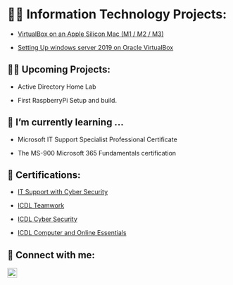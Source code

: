 <h1> 👨‍💻 Information Technology Projects: </h1>





- [VirtualBox on an Apple Silicon Mac (M1 / M2 / M3)](https://github.com/slycudjoe/VirtualBox-on-Apple-Silicon)
   
- [Setting Up windows server 2019 on Oracle VirtualBox](https://github.com/slycudjoe/Setting-Up-windows-server-2019-on-Oracle-VirtualBox)


    
<h2>👨‍💻 Upcoming Projects:</h2>

- Active Directory Home Lab

- First RaspberryPi Setup and build.

<h2>🌱 I’m currently learning ...</h2>

- Microsoft IT Support Specialist Professional Certificate

- The MS-900 Microsoft 365 Fundamentals certification

<h2> 📄 Certifications:</h2>

- [IT Support with Cyber Security](https://www.virtualbadge.io/certificate-validator?credential=529d48ee-69c0-4a53-bef9-f6e8a0c8b8b5)

- [ICDL Teamwork](https://profile.icdl.ie/bd90957b-b2bb-4cdf-8ab8-f5e03d90906b#gs.a4l8fq)

- [ICDL Cyber Security](https://profile.icdl.ie/e8eeefc1-4d97-4e12-9b97-183574f4dd16#gs.a4m4zj)

- [ICDL Computer and Online Essentials](https://profile.icdl.ie/f3d65dd8-05ef-48c8-b4ff-0d75a447bdc5#gs.a4mb6x)


  
  

<h2> 🤳 Connect with me:</h2>


[<img align="left" alt="SlyCudjoe | LinkedIn" width="22px" src="https://cdn.jsdelivr.net/npm/simple-icons@v3/icons/linkedin.svg" />][linkedin]


[linkedin]: https://www.linkedin.com/in/sylvester-yaw-cudjoe/








<!--
[<img align="left" alt="slyudjoe | LinkedIn" width="22px" src="https://cdn.jsdelivr.net/npm/simple-icons@v3/icons/linkedin.svg" />][linkedin]
**slycudjoe/** is a ✨ _special_ ✨ repository because its `README.md` (this file) appears on your GitHub profile.

Here are some ideas to get you started:

- 🔭 I’m currently working on ...
- 🌱 I’m currently learning ...
- 👯 I’m looking to collaborate on ...
- 🤔 I’m looking for help with ...
- 💬 Ask me about ...
- 📫 How to reach me: ...
- 😄 Pronouns: ...
- ⚡ Fun fact: ...
-->

